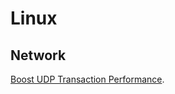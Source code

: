 # Linux

## Network

[Boost UDP Transaction Performance](https://events.static.linuxfound.org/sites/events/files/slides/LinuxConJapan2016_makita_160712.pdf).

